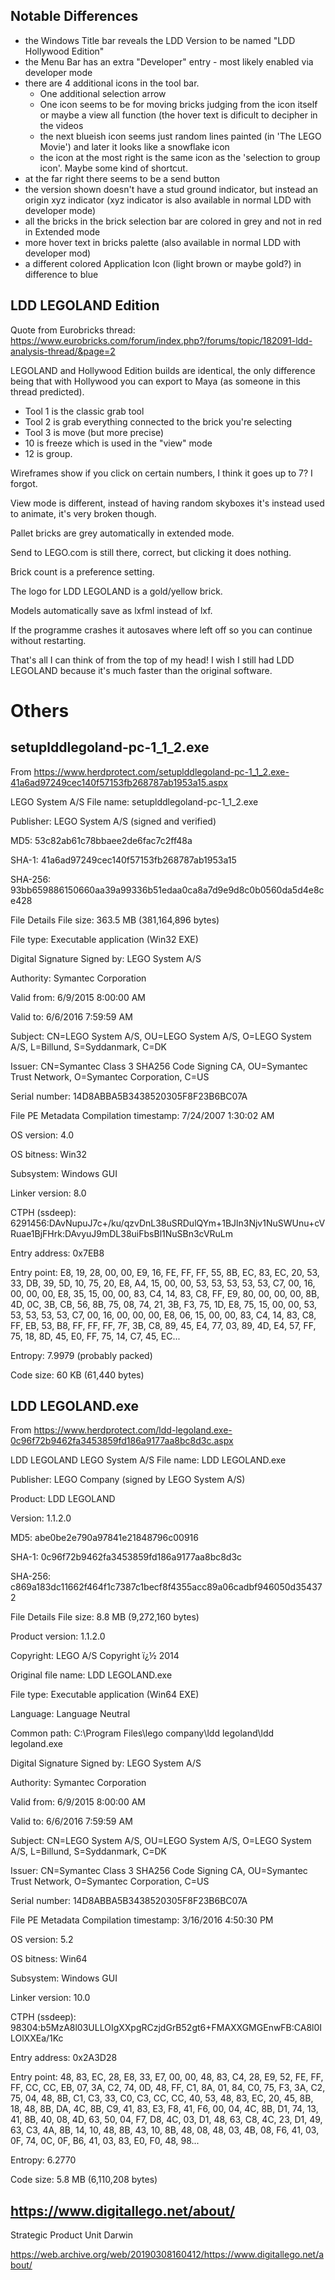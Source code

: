 ## Notable Differences ##

- the Windows Title bar reveals the LDD Version to be named "LDD Hollywood Edition"
- the Menu Bar has an extra "Developer" entry - most likely enabled via developer mode
- there are 4 additional icons in the tool bar.
  - One additional selection arrow
  - One icon seems to be for moving bricks judging from the icon itself or maybe a view all function (the hover text is dificult to decipher in the videos
  - the next blueish icon seems just random lines painted (in 'The LEGO Movie') and later it looks like a snowflake icon
  - the icon at the most right is the same icon as the 'selection to group icon'. Maybe some kind of shortcut.
- at the far right there seems to be a send button
- the version shown doesn't have a stud ground indicator, but instead an origin xyz indicator (xyz indicator is also available in normal LDD with developer mode)
- all the bricks in the brick selection bar are colored in grey and not in red in Extended mode
- more hover text in bricks palette (also available in normal LDD with developer mod)
- a different colored Application Icon (light brown or maybe gold?) in difference to blue

## LDD LEGOLAND Edition

Quote from Eurobricks thread: https://www.eurobricks.com/forum/index.php?/forums/topic/182091-ldd-analysis-thread/&page=2

LEGOLAND and Hollywood Edition builds are identical, the only difference being that with Hollywood you can export to Maya (as someone in this thread predicted).

- Tool 1 is the classic grab tool
- Tool 2 is grab everything connected to the brick you're selecting
- Tool 3 is move (but more precise)
- 10 is freeze which is used in the "view" mode
- 12 is group.

Wireframes show if you click on certain numbers, I think it goes up to 7? I forgot.

View mode is different, instead of having random skyboxes it's instead used to animate, it's very broken though.

Pallet bricks are grey automatically in extended mode.

Send to LEGO.com is still there, correct, but clicking it does nothing.

Brick count is a preference setting.

The logo for LDD LEGOLAND is a gold/yellow brick.

Models automatically save as lxfml instead of lxf.

If the programme crashes it autosaves where left off so you can continue without restarting.

That's all I can think of from the top of my head! I wish I still had LDD LEGOLAND because it's much faster than the original software. 


# Others

## setuplddlegoland-pc-1_1_2.exe

From https://www.herdprotect.com/setuplddlegoland-pc-1_1_2.exe-41a6ad97249cec140f57153fb268787ab1953a15.aspx

LEGO System A/S
File name:
setuplddlegoland-pc-1_1_2.exe

Publisher:
LEGO System A/S  (signed and verified)

MD5:
53c82ab61c78bbaee2de6fac7c2ff48a

SHA-1:
41a6ad97249cec140f57153fb268787ab1953a15

SHA-256:
93bb659886150660aa39a99336b51edaa0ca8a7d9e9d8c0b0560da5d4e8ce428

File Details
File size:
363.5 MB (381,164,896 bytes)

File type:
Executable application (Win32 EXE)

Digital Signature
Signed by:
LEGO System A/S

Authority:
Symantec Corporation

Valid from:
6/9/2015 8:00:00 AM

Valid to:
6/6/2016 7:59:59 AM

Subject:
CN=LEGO System A/S, OU=LEGO System A/S, O=LEGO System A/S, L=Billund, S=Syddanmark, C=DK

Issuer:
CN=Symantec Class 3 SHA256 Code Signing CA, OU=Symantec Trust Network, O=Symantec Corporation, C=US

Serial number:
14D8ABBA5B3438520305F8F23B6BC07A

File PE Metadata
Compilation timestamp:
7/24/2007 1:30:02 AM

OS version:
4.0

OS bitness:
Win32

Subsystem:
Windows GUI

Linker version:
8.0

CTPH (ssdeep):
6291456:DAvNupuJ7c+/ku/qzvDnL38uSRDulQYm+1BJln3Njv1NuSWUnu+cVRuae1BjFHrk:DAvyuJ9mDL38uiFbsBl1NuSBn3cVRuLm

Entry address:
0x7EB8

Entry point:
E8, 19, 28, 00, 00, E9, 16, FE, FF, FF, 55, 8B, EC, 83, EC, 20, 53, 33, DB, 39, 5D, 10, 75, 20, E8, A4, 15, 00, 00, 53, 53, 53, 53, 53, C7, 00, 16, 00, 00, 00, E8, 35, 15, 00, 00, 83, C4, 14, 83, C8, FF, E9, 80, 00, 00, 00, 8B, 4D, 0C, 3B, CB, 56, 8B, 75, 08, 74, 21, 3B, F3, 75, 1D, E8, 75, 15, 00, 00, 53, 53, 53, 53, 53, C7, 00, 16, 00, 00, 00, E8, 06, 15, 00, 00, 83, C4, 14, 83, C8, FF, EB, 53, B8, FF, FF, FF, 7F, 3B, C8, 89, 45, E4, 77, 03, 89, 4D, E4, 57, FF, 75, 18, 8D, 45, E0, FF, 75, 14, C7, 45, EC...

Entropy:
7.9979  (probably packed)

Code size:
60 KB (61,440 bytes)

## LDD LEGOLAND.exe

From https://www.herdprotect.com/ldd-legoland.exe-0c96f72b9462fa3453859fd186a9177aa8bc8d3c.aspx

LDD LEGOLAND
LEGO System A/S
File name:
LDD LEGOLAND.exe

Publisher:
LEGO Company  (signed by LEGO System A/S)

Product:
LDD LEGOLAND

Version:
1.1.2.0

MD5:
abe0be2e790a97841e21848796c00916

SHA-1:
0c96f72b9462fa3453859fd186a9177aa8bc8d3c

SHA-256:
c869a183dc11662f464f1c7387c1becf8f4355acc89a06cadbf946050d354372

File Details
File size:
8.8 MB (9,272,160 bytes)

Product version:
1.1.2.0

Copyright:
LEGO A/S Copyright ï¿½ 2014

Original file name:
LDD LEGOLAND.exe

File type:
Executable application (Win64 EXE)

Language:
Language Neutral

Common path:
C:\Program Files\lego company\ldd legoland\ldd legoland.exe

Digital Signature
Signed by:
LEGO System A/S

Authority:
Symantec Corporation

Valid from:
6/9/2015 8:00:00 AM

Valid to:
6/6/2016 7:59:59 AM

Subject:
CN=LEGO System A/S, OU=LEGO System A/S, O=LEGO System A/S, L=Billund, S=Syddanmark, C=DK

Issuer:
CN=Symantec Class 3 SHA256 Code Signing CA, OU=Symantec Trust Network, O=Symantec Corporation, C=US

Serial number:
14D8ABBA5B3438520305F8F23B6BC07A

File PE Metadata
Compilation timestamp:
3/16/2016 4:50:30 PM

OS version:
5.2

OS bitness:
Win64

Subsystem:
Windows GUI

Linker version:
10.0

CTPH (ssdeep):
98304:b5MzA8l03ULLOIgXXpgRCzjdGrB52gt6+FMAXXGMGEnwFB:CA8l0ILOlXXEa/1Kc

Entry address:
0x2A3D28

Entry point:
48, 83, EC, 28, E8, 33, E7, 00, 00, 48, 83, C4, 28, E9, 52, FE, FF, FF, CC, CC, EB, 07, 3A, C2, 74, 0D, 48, FF, C1, 8A, 01, 84, C0, 75, F3, 3A, C2, 75, 04, 48, 8B, C1, C3, 33, C0, C3, CC, CC, 40, 53, 48, 83, EC, 20, 45, 8B, 18, 48, 8B, DA, 4C, 8B, C9, 41, 83, E3, F8, 41, F6, 00, 04, 4C, 8B, D1, 74, 13, 41, 8B, 40, 08, 4D, 63, 50, 04, F7, D8, 4C, 03, D1, 48, 63, C8, 4C, 23, D1, 49, 63, C3, 4A, 8B, 14, 10, 48, 8B, 43, 10, 8B, 48, 08, 48, 03, 4B, 08, F6, 41, 03, 0F, 74, 0C, 0F, B6, 41, 03, 83, E0, F0, 48, 98...

Entropy:
6.2770

Code size:
5.8 MB (6,110,208 bytes)


## https://www.digitallego.net/about/ ##

Strategic Product Unit Darwin

https://web.archive.org/web/20190308160412/https://www.digitallego.net/about/
